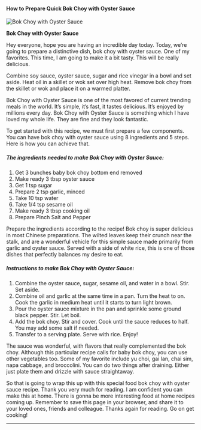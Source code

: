             

#### How to Prepare Quick Bok Choy with Oyster Sauce

![Bok Choy with Oyster Sauce](https://img-global.cpcdn.com/recipes/bd197e5990301d6c/751x532cq70/bok-choy-with-oyster-sauce-recipe-main-photo.jpg)

**Bok Choy with Oyster Sauce**

Hey everyone, hope you are having an incredible day today. Today, we’re going to prepare a distinctive dish, bok choy with oyster sauce. One of my favorites. This time, I am going to make it a bit tasty. This will be really delicious.

Combine soy sauce, oyster sauce, sugar and rice vinegar in a bowl and set aside. Heat oil in a skillet or wok set over high heat. Remove bok choy from the skillet or wok and place it on a warmed platter.

Bok Choy with Oyster Sauce is one of the most favored of current trending meals in the world. It’s simple, it’s fast, it tastes delicious. It’s enjoyed by millions every day. Bok Choy with Oyster Sauce is something which I have loved my whole life. They are fine and they look fantastic.

To get started with this recipe, we must first prepare a few components. You can have bok choy with oyster sauce using 8 ingredients and 5 steps. Here is how you can achieve that.

##### The ingredients needed to make Bok Choy with Oyster Sauce:

1.  Get 3 bunches baby bok choy bottom end removed
2.  Make ready 3 tbsp oyster sauce
3.  Get 1 tsp sugar
4.  Prepare 2 tsp garlic, minced
5.  Take 10 tsp water
6.  Take 1/4 tsp sesame oil
7.  Make ready 3 tbsp cooking oil
8.  Prepare Pinch Salt and Pepper

Prepare the ingredients according to the recipe! Bok choy is super delicious in most Chinese preparations. The wilted leaves keep their crunch near the stalk, and are a wonderful vehicle for this simple sauce made primarily from garlic and oyster sauce. Served with a side of white rice, this is one of those dishes that perfectly balances my desire to eat.

##### Instructions to make Bok Choy with Oyster Sauce:

1.  Combine the oyster sauce, sugar, sesame oil, and water in a bowl. Stir. Set aside.
2.  Combine oil and garlic at the same time in a pan. Turn the heat to on. Cook the garlic in medium heat until it starts to turn light brown.
3.  Pour the oyster sauce mixture in the pan and sprinkle some ground black pepper. Stir. Let boil.
4.  Add the bok choy. Stir and cover. Cook until the sauce reduces to half. You may add some salt if needed.
5.  Transfer to a serving plate. Serve with rice. Enjoy!

The sauce was wonderful, with flavors that really complemented the bok choy. Although this particular recipe calls for baby bok choy, you can use other vegetables too. Some of my favorite include yu choi, gai lan, chai sim, napa cabbage, and broccolini. You can do two things after draining. Either just plate them and drizzle with sauce straightaway.

So that is going to wrap this up with this special food bok choy with oyster sauce recipe. Thank you very much for reading. I am confident you can make this at home. There is gonna be more interesting food at home recipes coming up. Remember to save this page in your browser, and share it to your loved ones, friends and colleague. Thanks again for reading. Go on get cooking!

* * *